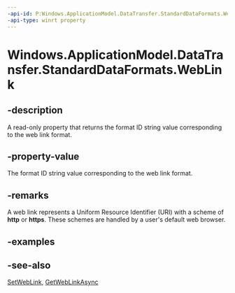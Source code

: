 ```yaml
---
-api-id: P:Windows.ApplicationModel.DataTransfer.StandardDataFormats.WebLink
-api-type: winrt property
---
```


<!-- Property syntax
public string WebLink { get; }
-->

# Windows.ApplicationModel.DataTransfer.StandardDataFormats.WebLink

## -description
A read-only property that returns the format ID string value corresponding to the web link format.

## -property-value
The format ID string value corresponding to the web link format.

## -remarks
A web link represents a Uniform Resource Identifier (URI) with a scheme of **http** or **https**. These schemes are handled by a user's default web browser.

## -examples

## -see-also
[SetWebLink](datapackage_setweblink_224257999.md), [GetWebLinkAsync](datapackageview_getweblinkasync_1792258175.md)